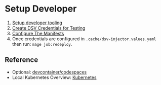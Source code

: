 # Setup Developer

1. [Setup developer tooling](setup-project.md)
2. [Create DSV Credentials for Testing](configure.md)
3. [Configure The Manifests](configure.md#update-manifests)
4. Once credentials are configured in `.cache/dsv-injector.values.yaml` then run: `mage job:redeploy`.

## Reference

- Optional: [devcontainer/codespaces](devcontainer.md)
- Local Kubernetes Overview: [Kubernetes](local-kubernetes.md)
